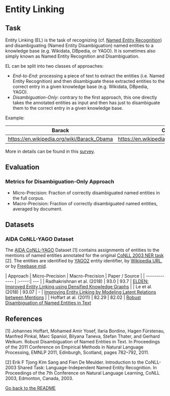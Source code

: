 # Entity Linking

## Task

Entity Linking (EL) is the task of recognizing (cf. [Named Entity Recognition](named_entity_recognition.md)) and disambiguating (Named Entity Disambiguation) named entities to a knowledge base (e.g. Wikidata, DBpedia, or YAGO). It is sometimes also simply known as Named Entity Recognition and Disambiguation.

EL can be split into two classes of approaches:
* *End-to-End*: processing a piece of text to extract the entities (i.e. Named Entity Recognition) and then disambiguate these extracted entities to the correct entry in a given knowledge base (e.g. Wikidata, DBpedia, YAGO).
* *Disambiguation-Only*: contrary to the first approach, this one directly takes the annotated entities as input and then has just to disambiguate them to the correct entry in a given knowledge base.

Example:

| Barack | Obama | was | born | in | Hawaï |
| --- | ---| --- | --- | --- | --- |
| https://en.wikipedia.org/wiki/Barack_Obama | https://en.wikipedia.org/wiki/Barack_Obama | O | O | O | https://en.wikipedia.org/wiki/Hawaii |

More in details can be found in this [survey](http://dbgroup.cs.tsinghua.edu.cn/wangjy/papers/TKDE14-entitylinking.pdf).

## Evaluation

### Metrics for Disambiguation-Only Approach

* Micro-Precision: Fraction of correctly disambiguated named entities in the full corpus.
* Macro-Precision: Fraction of correctly disambiguated named entities, averaged by document.

## Datasets

### AIDA CoNLL-YAGO Dataset

The [AIDA CoNLL-YAGO](https://www.mpi-inf.mpg.de/departments/databases-and-information-systems/research/yago-naga/aida/downloads/) Dataset [1] contains assignments of entities to the mentions of named entities annotated for the original [CoNLL 2003 NER task](http://www.aclweb.org/anthology/W03-0419.pdf) [2]. The entities are identified by [YAGO2](http://yago-knowledge.org/) entity identifier, by [Wikipedia URL](https://en.wikipedia.org/), or by [Freebase mid](http://wiki.freebase.com/wiki/Machine_ID).

| Approach           | Micro-Precision | Macro-Precision  |  Paper / Source |
| ------------- | :-----:| --- |
| Radhakrishnan et al. (2018) | 93.0 | 93.7 | [ELDEN: Improved Entity Linking using Densified Knowledge Graphs](http://aclweb.org/anthology/N18-1167) |
| Le et al. (2018) | 93.07 | - | [Improving Entity Linking by Modeling Latent Relations between Mentions](https://arxiv.org/abs/1804.10637) |
| Hoffart at al. (2011) | 82.29 | 82.02 | [Robust Disambiguation of Named Entities in Text](http://www.aclweb.org/anthology/D11-1072)

## References

[1] Johannes Hoffart, Mohamed Amir Yosef, Ilaria Bordino, Hagen Fürstenau, Manfred Pinkal, Marc Spaniol, Bilyana Taneva, Stefan Thater, and Gerhard Weikum. Robust Disambiguation of Named Entities in Text. In Proceedings of the 2011 Conference on Empirical Methods in Natural Language Processing, EMNLP 2011, Edinburgh, Scotland, pages 782–792, 2011.

[2] Erik F Tjong Kim Sang and Fien De Meulder. Introduction to the CoNLL-2003 Shared Task: Language-Independent Named Entity Recognition. In Proceedings of the 7th Conference on Natural Language Learning, CoNLL 2003, Edmonton, Canada, 2003.

[Go back to the README](README.md)